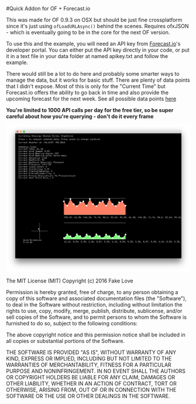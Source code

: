 #Quick Addon for OF + Forecast.io

This was made for OF 0.9.3 on OSX but should be just fine crossplatform since it's just using `ofLoadURLAsync()` behind the scenes. Requires ofxJSON - which is eventually going to be in the core for the next OF version.

To use this and the example, you will need an API key from [Forecast.io](https://developer.forecast.io)'s developer portal. You can either put the API key directly in your code, or put it in a text file in your data folder at named apikey.txt and follow the example.

There would still be a lot to do here and probably some smarter ways to manage the data, but it works for basic stuff. There are plenty of data points that I didn't expose. Most of this is only for the "Current Time" but Forecast.io offers the ability to go back in time and also provide the upcoming forecast for the next week. See all possible data points [here](https://developer.forecast.io/docs/v2)

**You're limited to 1000 API calls per day for the free tier, so be super careful about how you're querying - don't do it every frame**

![Screenshot](screenshot.png)

The MIT License (MIT) Copyright (c) 2016 Fake Love

Permission is hereby granted, free of charge, to any person obtaining a copy of this software and associated documentation files (the "Software"), to deal in the Software without restriction, including without limitation the rights to use, copy, modify, merge, publish, distribute, sublicense, and/or sell copies of the Software, and to permit persons to whom the Software is furnished to do so, subject to the following conditions:

The above copyright notice and this permission notice shall be included in all copies or substantial portions of the Software.

THE SOFTWARE IS PROVIDED "AS IS", WITHOUT WARRANTY OF ANY KIND, EXPRESS OR IMPLIED, INCLUDING BUT NOT LIMITED TO THE WARRANTIES OF MERCHANTABILITY, FITNESS FOR A PARTICULAR PURPOSE AND NONINFRINGEMENT. IN NO EVENT SHALL THE AUTHORS OR COPYRIGHT HOLDERS BE LIABLE FOR ANY CLAIM, DAMAGES OR OTHER LIABILITY, WHETHER IN AN ACTION OF CONTRACT, TORT OR OTHERWISE, ARISING FROM, OUT OF OR IN CONNECTION WITH THE SOFTWARE OR THE USE OR OTHER DEALINGS IN THE SOFTWARE.